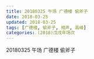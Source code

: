 ```yaml
---
title: 20180325 午场 广德楼 偷斧子
date: 2018-03-25
updated: 2018-03-25
tags: [广德楼, 偷斧子, 相声, 高峰]
categories: (2018)戊戌年场次 
---
```

20180325 午场 广德楼 偷斧子
